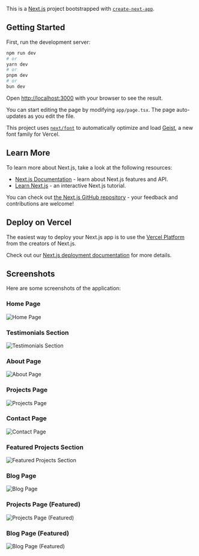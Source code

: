 This is a [Next.js](https://nextjs.org) project bootstrapped with [`create-next-app`](https://nextjs.org/docs/app/api-reference/cli/create-next-app).

## Getting Started

First, run the development server:

```bash
npm run dev
# or
yarn dev
# or
pnpm dev
# or
bun dev
```

Open [http://localhost:3000](http://localhost:3000) with your browser to see the result.

You can start editing the page by modifying `app/page.tsx`. The page auto-updates as you edit the file.

This project uses [`next/font`](https://nextjs.org/docs/app/building-your-application/optimizing/fonts) to automatically optimize and load [Geist](https://vercel.com/font), a new font family for Vercel.

## Learn More

To learn more about Next.js, take a look at the following resources:

- [Next.js Documentation](https://nextjs.org/docs) - learn about Next.js features and API.
- [Learn Next.js](https://nextjs.org/learn) - an interactive Next.js tutorial.

You can check out [the Next.js GitHub repository](https://github.com/vercel/next.js) - your feedback and contributions are welcome!

## Deploy on Vercel

The easiest way to deploy your Next.js app is to use the [Vercel Platform](https://vercel.com/new?utm_medium=default-template&filter=next.js&utm_source=create-next-app&utm_campaign=create-next-app-readme) from the creators of Next.js.

Check out our [Next.js deployment documentation](https://nextjs.org/docs/app/building-your-application/deploying) for more details.

## Screenshots

Here are some screenshots of the application:

### Home Page
![Home Page](https://raw.githubusercontent.com/BrianBett/my-portfolio/main/screenshots/home-page.png)

### Testimonials Section
![Testimonials Section](https://raw.githubusercontent.com/BrianBett/my-portfolio/main/screenshots/testimonials-section.png)

### About Page
![About Page](https://raw.githubusercontent.com/BrianBett/my-portfolio/main/screenshots/about-page.png)

### Projects Page
![Projects Page](https://raw.githubusercontent.com/BrianBett/my-portfolio/main/screenshots/projects-page.png)

### Contact Page
![Contact Page](https://raw.githubusercontent.com/BrianBett/my-portfolio/main/screenshots/contact-page.png)

### Featured Projects Section
![Featured Projects Section](https://raw.githubusercontent.com/BrianBett/my-portfolio/main/screenshots/featured-projects-section.png)

### Blog Page
![Blog Page](https://raw.githubusercontent.com/BrianBett/my-portfolio/main/screenshots/blog-page.png)

### Projects Page (Featured)
![Projects Page (Featured)](https://raw.githubusercontent.com/BrianBett/my-portfolio/main/screenshots/projects-page-featured.png)

### Blog Page (Featured)
![Blog Page (Featured)](https://raw.githubusercontent.com/BrianBett/my-portfolio/main/screenshots/blog-page-featured.png)
